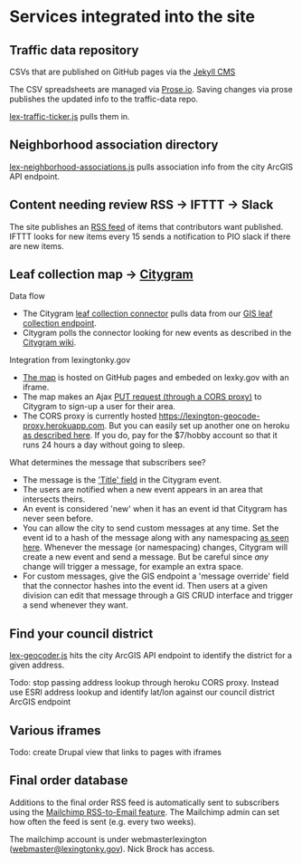 # Services integrated into the site

## Traffic data repository

CSVs that are published on GitHub pages via the [Jekyll CMS](https://help.github.com/articles/using-jekyll-as-a-static-site-generator-with-github-pages/)

The CSV spreadsheets are managed via [Prose.io](prose.io/#lfucg/traffic-data). Saving changes via prose publishes
the updated info to the traffic-data repo.

[lex-traffic-ticker.js](https://github.com/lfucg/lexingtonky.gov/blob/master/themes/custom/lex/js/lex-traffic-ticker.js) pulls them in.

## Neighborhood association directory

[lex-neighborhood-associations.js](https://github.com/lfucg/lexingtonky.gov/blob/master/themes/custom/lex/js/lex-neighborhood-associations.js) pulls association info from the city ArcGIS API endpoint.

## Content needing review RSS -> IFTTT -> Slack

The site publishes an [RSS feed](https://www.lexingtonky.gov/content-needing-review.xml) of items that contributors want published. IFTTT looks for new items every 15 sends a notification to PIO slack if there are new items.

## Leaf collection map -> [Citygram](https://github.com/codeforamerica/citygram)

Data flow

* The Citygram [leaf collection connector](https://github.com/citygram/citygram-services/blob/master/lib/spy_glass/registry/lexington-leaf-collection.rb) pulls data from our [GIS leaf collection endpoint](http://maps.lexingtonky.gov/lfucggis/rest/services/leafcollection/MapServer).
* Citygram polls the connector looking for new events as described in the [Citygram wiki](https://github.com/codeforamerica/citygram/wiki/Getting-Started-with-Citygram).

Integration from lexingtonky.gov

* [The map](https://lfucg.github.io/leaf-collection-map/) is hosted on GitHub pages and embeded on lexky.gov with an iframe.
* The map makes an Ajax [PUT request (through a CORS proxy)](https://github.com/lfucg/leaf-collection-map/blob/gh-pages/index.html#L202) to Citygram to sign-up a user for their area.
* The CORS proxy is currently hosted https://lexington-geocode-proxy.herokuapp.com. But you can easily set up another one on heroku [as described here](https://github.com/lfucg/lexington-cors-proxy). If you do, pay for the $7/hobby account so that it runs 24 hours a day without going to sleep.

What determines the message that subscribers see?

* The message is the ['Title' field](https://github.com/citygram/citygram-services/blob/master/lib/spy_glass/registry/lexington-leaf-collection.rb#L89) in the Citygram event.
* The users are notified when a new event appears in an area that intersects theirs.
* An event is considered 'new' when it has an event id that Citygram has never seen before.
* You can allow the city to send custom messages at any time. Set the event id to a hash of the message along with any namespacing [as seen here](https://github.com/citygram/citygram-services/blob/master/lib/spy_glass/registry/lexington-leaf-collection.rb#L33). Whenever the message (or namespacing) changes, Citygram will create a new event and send a message. But be careful since _any_ change will trigger a message, for example an extra space.
* For custom messages, give the GIS endpoint a 'message override' field that the connector hashes into the event id. Then users at a given division can edit that message through a GIS CRUD interface and trigger a send whenever they want.

## Find your council district

[lex-geocoder.js](https://github.com/lfucg/lexingtonky.gov/blob/master/themes/custom/lex/js/lex-geocoder.js) hits the city ArcGIS API endpoint to identify the district for a given address.

Todo: stop passing address lookup through heroku CORS proxy. Instead use ESRI address lookup and identify
lat/lon against our council district ArcGIS endpoint

## Various iframes

Todo: create Drupal view that links to pages with iframes

## Final order database

Additions to the final order RSS feed is automatically sent to subscribers using the [Mailchimp RSS-to-Email feature](https://mailchimp.com/features/rss-to-email/). The Mailchimp admin can set how often the feed is sent (e.g. every two weeks).

The mailchimp account is under webmasterlexington (webmaster@lexingtonky.gov). Nick Brock has access.
